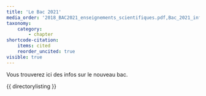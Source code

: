 ```yaml
---
title: 'Le Bac 2021'
media_order: '2018_BAC2021_enseignements_scientifiques.pdf,Bac_2021_information_parents_3e.pdf,DP_BAC_BDEF_web_898000.pdf,Questions_reponses_bac_2021_921962.pdf'
taxonomy:
    category:
        - chapter
shortcode-citation:
    items: cited
    reorder_uncited: true
visible: true
---
```


Vous trouverez ici des infos sur le nouveau bac. 

{{ directorylisting }}


